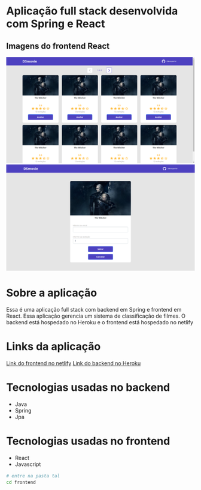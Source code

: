 # Aplicação full stack desenvolvida com Spring e React

## Imagens do frontend React
<img src="https://github.com/JEFFNETOV8/dsmovie/blob/main/frontend/src/assets/imagens_readme/index.png"/>

<img src="https://github.com/JEFFNETOV8/dsmovie/blob/main/frontend/src/assets/imagens_readme/form.png"/>

# Sobre a aplicação
Essa é uma aplicação full stack com backend em Spring e frontend em React. Essa aplicação gerencia um sistema de classificação de filmes. O backend está hospedado no Heroku e o frontend está hospedado no netlify

# Links da aplicação
<a href="https://v8-dsmovie.netlify.app">Link do frontend no netlify</a>
<a href="https://v8-dsmovie.herokuapp.com/movies">Link do backend no Heroku</a>

# Tecnologias usadas no backend
- Java
- Spring
- Jpa

# Tecnologias usadas no frontend
- React
- Javascript

```bash
# entre na pasta tal 
cd frontend
```




